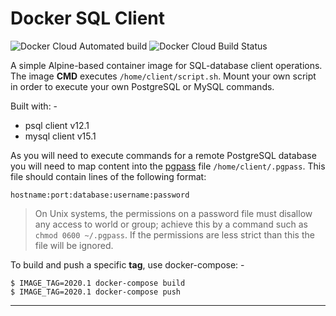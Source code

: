 # Docker SQL Client

![Docker Cloud Automated build](https://img.shields.io/docker/cloud/automated/informaticsmatters/sql-client)
![Docker Cloud Build Status](https://img.shields.io/docker/cloud/build/informaticsmatters/sql-client)

A simple Alpine-based container image for SQL-database client operations.
The image **CMD** executes `/home/client/script.sh`. Mount your own script
in order to execute your own PostgreSQL or MySQL commands.

Built with: -

- psql client v12.1
- mysql client v15.1

As you will need to execute commands for a remote PostgreSQL database
you will need to map content into the [pgpass] file `/home/client/.pgpass`.
This file should contain lines of the following format:

    hostname:port:database:username:password

>   On Unix systems, the permissions on a password file must disallow any
    access to world or group; achieve this by a command such as
    `chmod 0600 ~/.pgpass`. If the permissions are less strict than this
    the file will be ignored.

To build and push a specific **tag**, use docker-compose: -

    $ IMAGE_TAG=2020.1 docker-compose build
    $ IMAGE_TAG=2020.1 docker-compose push

---

[pgpass]: https://www.postgresql.org/docs/12/libpq-pgpass.html

